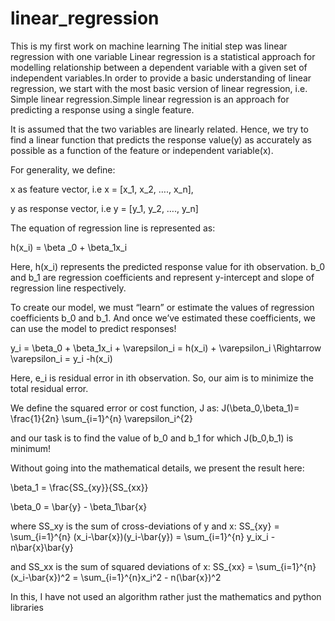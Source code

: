 # linear_regression
This is my first work on machine learning
The initial step was linear regression with one variable Linear regression is a statistical approach for modelling relationship between a dependent variable with a given set of independent variables.In order to provide a basic understanding of linear regression, we start with the most basic version of linear regression, i.e. Simple linear regression.Simple linear regression is an approach for predicting a response using a single feature.

It is assumed that the two variables are linearly related. Hence, we try to find a linear function that predicts the response value(y) as accurately as possible as a function of the feature or independent variable(x).

For generality, we define:

x as feature vector, i.e x = [x_1, x_2, …., x_n],

y as response vector, i.e y = [y_1, y_2, …., y_n]


The equation of regression line is represented as:

h(x_i) = \beta _0 + \beta_1x_i

Here,
    h(x_i) represents the predicted response value for ith observation.
    b_0 and b_1 are regression coefficients and represent y-intercept and slope of regression line respectively.
    
To create our model, we must “learn” or estimate the values of regression coefficients b_0 and b_1. And once we’ve estimated these coefficients, we can use the model to predict responses!


y_i = \beta_0 + \beta_1x_i + \varepsilon_i = h(x_i) + \varepsilon_i \Rightarrow \varepsilon_i = y_i -h(x_i)

Here, e_i is residual error in ith observation.
So, our aim is to minimize the total residual error.

We define the squared error or cost function, J as:
J(\beta_0,\beta_1)= \frac{1}{2n} \sum_{i=1}^{n} \varepsilon_i^{2}


and our task is to find the value of b_0 and b_1 for which J(b_0,b_1) is minimum!

Without going into the mathematical details, we present the result here:

\beta_1 = \frac{SS_{xy}}{SS_{xx}}

\beta_0 = \bar{y} - \beta_1\bar{x}

where SS_xy is the sum of cross-deviations of y and x:
SS_{xy} = \sum_{i=1}^{n} (x_i-\bar{x})(y_i-\bar{y}) = \sum_{i=1}^{n} y_ix_i - n\bar{x}\bar{y}

and SS_xx is the sum of squared deviations of x:
SS_{xx} = \sum_{i=1}^{n} (x_i-\bar{x})^2 = \sum_{i=1}^{n}x_i^2 - n(\bar{x})^2 

In this, I have not used an algorithm rather just the mathematics and python libraries
